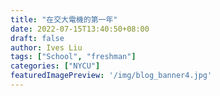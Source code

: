 ```yaml
---
title: "在交大電機的第一年"
date: 2022-07-15T13:40:50+08:00
draft: false
author: Ives Liu
tags: ["School", "freshman"]
categories: ["NYCU"]
featuredImagePreview: '/img/blog_banner4.jpg'
---
```


